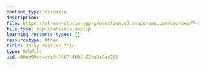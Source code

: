 ```yaml
---
content_type: resource
description: ''
file: https://ol-ocw-studio-app-production.s3.amazonaws.com/courses/7-01sc-fundamentals-of-biology-fall-2011/00eb90cdcda376674b9362be5a6ec265_BIIWlZqWxKg.srt
file_type: application/x-subrip
learning_resource_types: []
resourcetype: Other
title: 3play caption file
type: OCWFile
uid: 00eb90cd-cda3-7667-4b93-62be5a6ec265
---
```

